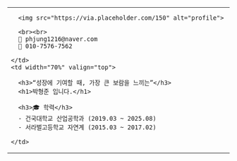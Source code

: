 <table>
  <tr>
    <td width="30%" valign="top">

      <img src="https://via.placeholder.com/150" alt="profile">

      <br><br>
      📧 phjung1216@naver.com  
      📱 010-7576-7562  

    </td>
    <td width="70%" valign="top">

      <h3>“성장에 기여할 때, 가장 큰 보람을 느끼는”</h3>
      <h1>박형준 입니다.</h1>

      <h3>🎓 학력</h3>
      - 건국대학교 산업공학과 (2019.03 ~ 2025.08)  
      - 서라벌고등학교 자연계 (2015.03 ~ 2017.02)  

    </td>
  </tr>
</table>
